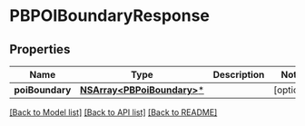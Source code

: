 # PBPOIBoundaryResponse

## Properties
Name | Type | Description | Notes
------------ | ------------- | ------------- | -------------
**poiBoundary** | [**NSArray&lt;PBPoiBoundary&gt;***](PBPoiBoundary.md) |  | [optional] 

[[Back to Model list]](../README.md#documentation-for-models) [[Back to API list]](../README.md#documentation-for-api-endpoints) [[Back to README]](../README.md)


